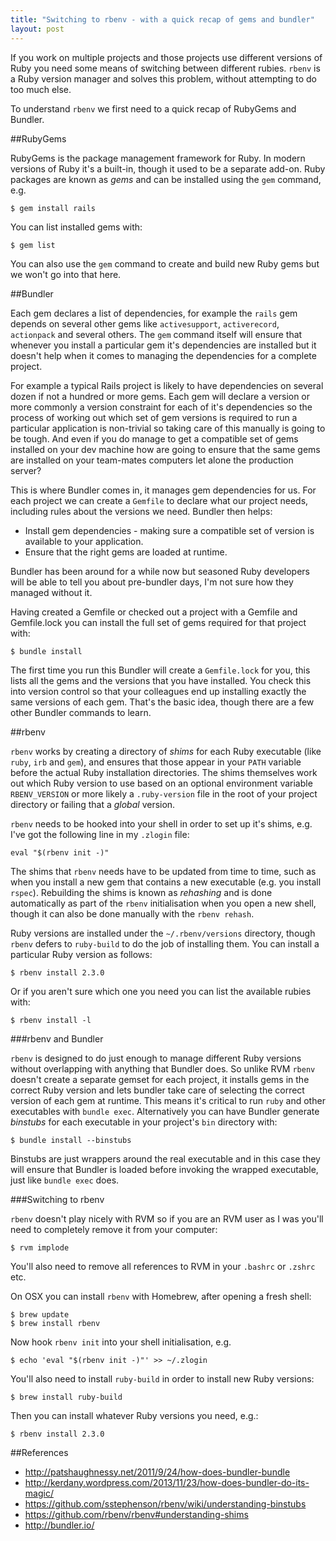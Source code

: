 ```yaml
---
title: "Switching to rbenv - with a quick recap of gems and bundler"
layout: post
---
```


If you work on multiple projects and those projects use different
versions of Ruby you need some means of switching between different
rubies. `rbenv` is a Ruby version manager and solves this problem, without
attempting to do too much else.

To understand `rbenv` we first need to a quick recap of RubyGems and
Bundler.

##RubyGems

RubyGems is the package management framework for Ruby. In modern
versions of Ruby it's a built-in, though it used to be a separate
add-on. Ruby packages are known as *gems* and can be installed using the
`gem` command, e.g.

    $ gem install rails

You can list installed gems with:

    $ gem list

You can also use the `gem` command to create and build new Ruby gems but
we won't go into that here.

##Bundler

Each gem declares a list of dependencies, for example the `rails` gem
depends on several other gems like `activesupport`, `activerecord`,
`actionpack` and several others. The `gem` command itself will ensure
that whenever you install a particular gem it's dependencies are
installed but it doesn't help when it comes to managing the dependencies
for a complete project.

For example a typical Rails project is likely to have dependencies on
several dozen if not a hundred or more gems. Each gem will declare a
version or more commonly a version constraint for each of it's
dependencies so the process of working out which set of gem versions is
required to run a particular application is non-trivial so taking care
of this manually is going to be tough. And even if you do manage to get
a compatible set of gems installed on your dev machine how are going to
ensure that the same gems are installed on your team-mates computers let
alone the production server?

This is where Bundler comes in, it manages gem dependencies for us. For
each project we can create a `Gemfile` to declare what our project
needs, including rules about the versions we need. Bundler then helps:

* Install gem dependencies - making sure a compatible set of version is
    available to your application.
* Ensure that the right gems are loaded at runtime.

Bundler has been around for a while now but seasoned Ruby developers
will be able to tell you about pre-bundler days, I'm not sure how they
managed without it.

Having created a Gemfile or checked out a project with a Gemfile and
Gemfile.lock you can install the full set of gems required for that
project with:

    $ bundle install

The first time you run this Bundler will create a `Gemfile.lock` for
you, this lists all the gems and the versions that you have
installed. You check this into version control so that your colleagues
end up installing exactly the same versions of each gem. That's the
basic idea, though there are a few other Bundler commands to learn.

##rbenv

`rbenv` works by creating a directory of *shims* for each Ruby executable
(like `ruby`, `irb` and `gem`), and ensures that those appear in your
`PATH` variable before the actual Ruby installation directories. The
shims themselves work out which Ruby version to use based on an optional
environment variable `RBENV_VERSION` or more likely a `.ruby-version`
file in the root of your project directory or failing that a *global*
version.

`rbenv` needs to be hooked into your shell in order to set up it's
shims, e.g. I've got the following line in my `.zlogin` file:

    eval "$(rbenv init -)"

The shims that `rbenv` needs have to be updated from time to time, such
as when you install a new gem that contains a new executable (e.g. you
install `rspec`). Rebuilding the shims is known as *rehashing* and is
done automatically as part of the `rbenv` initialisation when you open a
new shell, though it can also be done manually with the `rbenv rehash`.

Ruby versions are installed under the `~/.rbenv/versions` directory,
though `rbenv` defers to `ruby-build` to do the job of installing them.
You can install a particular Ruby version as follows:

    $ rbenv install 2.3.0

Or if you aren't sure which one you need you can list the available
rubies with:

    $ rbenv install -l

###rbenv and Bundler

`rbenv` is designed to do just enough to manage different Ruby versions
without overlapping with anything that Bundler does. So unlike RVM
`rbenv` doesn't create a separate gemset for each project, it installs
gems in the correct Ruby version and lets bundler take care of selecting
the correct version of each gem at runtime. This means it's critical to
run `ruby` and other executables with `bundle exec`. Alternatively you
can have Bundler generate *binstubs* for each executable in your
project's `bin` directory with:

    $ bundle install --binstubs

Binstubs are just wrappers around the real executable and in this case
they will ensure that Bundler is loaded before invoking the wrapped
executable, just like `bundle exec` does.

###Switching to rbenv

`rbenv` doesn't play nicely with RVM so if you are an RVM user as I was
you'll need to completely remove it from your computer:

    $ rvm implode

You'll also need to remove all references to RVM in your `.bashrc` or
`.zshrc` etc.

On OSX you can install `rbenv` with Homebrew, after opening a fresh
shell:

    $ brew update
    $ brew install rbenv

Now hook `rbenv init` into your shell initialisation, e.g.

    $ echo 'eval "$(rbenv init -)"' >> ~/.zlogin

You'll also need to install `ruby-build` in order to install new Ruby
versions:

    $ brew install ruby-build

Then you can install whatever Ruby versions you need, e.g.:

    $ rbenv install 2.3.0

##References

* http://patshaughnessy.net/2011/9/24/how-does-bundler-bundle
* http://kerdany.wordpress.com/2013/11/23/how-does-bundler-do-its-magic/
* https://github.com/sstephenson/rbenv/wiki/understanding-binstubs
* https://github.com/rbenv/rbenv#understanding-shims
* http://bundler.io/
